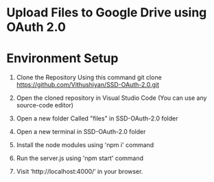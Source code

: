 # Upload Files to Google Drive using OAuth 2.0

# Environment Setup

1. Clone the Repository Using this command
	git clone https://github.com/Vithushiyan/SSD-OAuth-2.0.git
	
2. Open the cloned repository in Visual Studio Code (You can use any source-code editor)

3. Open a new folder Called "files" in SSD-OAuth-2.0 folder

3. Open a new terminal in SSD-OAuth-2.0 folder

4. Install the node modules using 'npm i' command
	
5. Run the server.js using 'npm start' command
	
6. Visit ‘http://localhost:4000/’ in your browser. 
